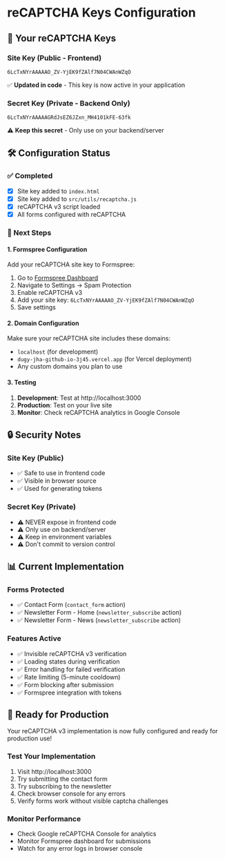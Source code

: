 # reCAPTCHA Keys Configuration

## 🔑 Your reCAPTCHA Keys

### Site Key (Public - Frontend)
```
6LcTxNYrAAAAAO_ZV-YjEK9fZAlf7N04CWAnWZqO
```
✅ **Updated in code** - This key is now active in your application

### Secret Key (Private - Backend Only)
```
6LcTxNYrAAAAAGRdJsEZ6JZxn_MH4101kFE-63fk
```
⚠️ **Keep this secret** - Only use on your backend/server

## 🛠️ Configuration Status

### ✅ Completed
- [x] Site key added to `index.html`
- [x] Site key added to `src/utils/recaptcha.js`
- [x] reCAPTCHA v3 script loaded
- [x] All forms configured with reCAPTCHA

### 🔧 Next Steps

#### 1. Formspree Configuration
Add your reCAPTCHA site key to Formspree:
1. Go to [Formspree Dashboard](https://formspree.io/forms/xldpdbrg)
2. Navigate to Settings → Spam Protection
3. Enable reCAPTCHA v3
4. Add your site key: `6LcTxNYrAAAAAO_ZV-YjEK9fZAlf7N04CWAnWZqO`
5. Save settings

#### 2. Domain Configuration
Make sure your reCAPTCHA site includes these domains:
- `localhost` (for development)
- `dugy-jha-github-io-3j45.vercel.app` (for Vercel deployment)
- Any custom domains you plan to use

#### 3. Testing
1. **Development**: Test at http://localhost:3000
2. **Production**: Test on your live site
3. **Monitor**: Check reCAPTCHA analytics in Google Console

## 🔒 Security Notes

### Site Key (Public)
- ✅ Safe to use in frontend code
- ✅ Visible in browser source
- ✅ Used for generating tokens

### Secret Key (Private)
- ⚠️ NEVER expose in frontend code
- ⚠️ Only use on backend/server
- ⚠️ Keep in environment variables
- ⚠️ Don't commit to version control

## 📊 Current Implementation

### Forms Protected
- ✅ Contact Form (`contact_form` action)
- ✅ Newsletter Form - Home (`newsletter_subscribe` action)
- ✅ Newsletter Form - News (`newsletter_subscribe` action)

### Features Active
- ✅ Invisible reCAPTCHA v3 verification
- ✅ Loading states during verification
- ✅ Error handling for failed verification
- ✅ Rate limiting (5-minute cooldown)
- ✅ Form blocking after submission
- ✅ Formspree integration with tokens

## 🎯 Ready for Production

Your reCAPTCHA v3 implementation is now fully configured and ready for production use!

### Test Your Implementation
1. Visit http://localhost:3000
2. Try submitting the contact form
3. Try subscribing to the newsletter
4. Check browser console for any errors
5. Verify forms work without visible captcha challenges

### Monitor Performance
- Check Google reCAPTCHA Console for analytics
- Monitor Formspree dashboard for submissions
- Watch for any error logs in browser console
